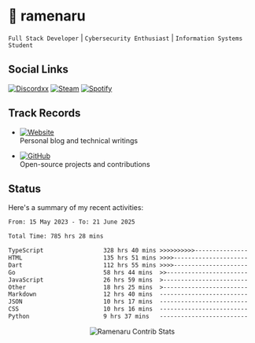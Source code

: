 # 🍜 ramenaru

`Full Stack Developer` | `Cybersecurity Enthusiast` | `Information Systems Student`

## Social Links
[![Discordxx](https://img.shields.io/badge/Discord-7289da?style=flat&logo=discord&logoColor=white)](https://discordapp.com/users/503291004200157185)
[![Steam](https://img.shields.io/badge/Steam-1b2838?style=flat&logo=steam&logoColor=white)](https://steamcommunity.com/id/ramenaru)
[![Spotify](https://img.shields.io/badge/Spotify-1ED760?logo=spotify&logoColor=white)](https://open.spotify.com/user/zehfiusachi8zilte5bqkjl2l)

## Track Records
- [![Website](https://img.shields.io/badge/Websites-FF7139?style=for-the-badge&logo=ghost&logoColor=white)](https://ramenaru.me)  
  Personal blog and technical writings

- [![GitHub](https://img.shields.io/badge/Github_Projects-181717?style=for-the-badge&logo=github&logoColor=white)](https://github.com/ramenaru)  
  Open-source projects and contributions

## Status

Here's a summary of my recent activities:

<!--START_SECTION:waka-->

```txt
From: 15 May 2023 - To: 21 June 2025

Total Time: 785 hrs 28 mins

TypeScript                 328 hrs 40 mins >>>>>>>>>>---------------   41.84 %
HTML                       135 hrs 51 mins >>>>---------------------   17.30 %
Dart                       112 hrs 55 mins >>>>---------------------   14.38 %
Go                         58 hrs 44 mins  >>-----------------------   07.48 %
JavaScript                 26 hrs 59 mins  >------------------------   03.44 %
Other                      18 hrs 25 mins  >------------------------   02.35 %
Markdown                   12 hrs 40 mins  -------------------------   01.61 %
JSON                       10 hrs 17 mins  -------------------------   01.31 %
CSS                        10 hrs 16 mins  -------------------------   01.31 %
Python                     9 hrs 37 mins   -------------------------   01.22 %
```

<!--END_SECTION:waka-->

<div style="text-align: center;">
   <img align="center" src="https://github-readme-streak-stats.herokuapp.com/?user=Ramenaru&theme=dark&card_width=520" alt="Ramenaru Contrib Stats" />
</div>

